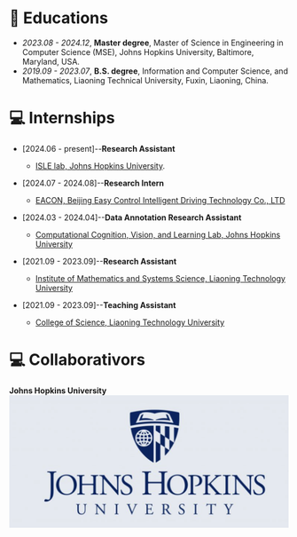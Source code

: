
# 📖 Educations
- *2023.08 - 2024.12*, **Master degree**, Master of Science in Engineering in Computer Science (MSE), Johns Hopkins University, Baltimore, Maryland, USA.
- *2019.09 - 2023.07*, **B.S. degree**, Information and Computer Science, and Mathematics, Liaoning Technical University, Fuxin, Liaoning, China.

# 💻 Internships

- [2024.06 - present]--**Research Assistant**
  - [ISLE lab, Johns Hopkins University](https://www.jhu.edu/).
  

- [2024.07 - 2024.08]--**Research Intern**
  - [EACON, Beijing Easy Control Intelligent Driving Technology Co., LTD](https://ceshi.eacon.com/en/)

 
- [2024.03 - 2024.04]--**Data Annotation Research Assistant**
  - [Computational Cognition, Vision, and Learning Lab, Johns Hopkins University](https://ccvl.jhu.edu/)
 
- [2021.09 - 2023.09]--**Research Assistant**
  - [Institute of Mathematics and Systems Science, Liaoning Technology University](https://en.lntu.edu.cn/)
 

- [2021.09 - 2023.09]--**Teaching Assistant**
  - [College of Science, Liaoning Technology University](https://en.lntu.edu.cn/)
 
# 💻 Collaborativors
**Johns Hopkins University**  
![JHU Logo](images/jhu.png)

